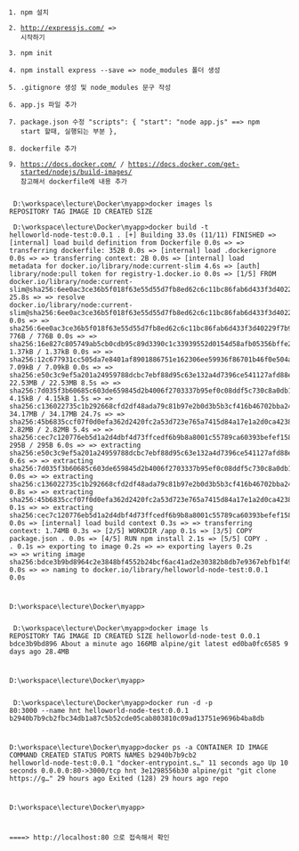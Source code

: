 <code><pre>

1. npm 설치
2. http://expressjs.com/  => 시작하기
3. npm init
4. npm install express --save  => node_modules 폴더 생성
5. .gitignore 생성 및 node_modules 문구 작성
6. app.js 파일 추가
7. package.json 수정
    "scripts": {
    "start": "node app.js"   ==> npm start 할때, 실행되는 부분 
   }, 
8. dockerfile 추가
9. https://docs.docker.com/  /  https://docs.docker.com/get-started/nodejs/build-images/ 참고해서
   dockerfile에 내용 추가
</pre></code>

<code><pre>
D:\workspace\lecture\Docker\myapp>docker images ls
REPOSITORY   TAG       IMAGE ID   CREATED   SIZE
</pre></code>

<code><pre>
D:\workspace\lecture\Docker\myapp>docker build -t helloworld-node-test:0.0.1 .
[+] Building 33.0s (11/11) FINISHED
 => [internal] load build definition from Dockerfile                                                                                                            0.0s 
 => => transferring dockerfile: 352B                                                                                                                            0.0s 
 => [internal] load .dockerignore                                                                                                                               0.0s 
 => => transferring context: 2B                                                                                                                                 0.0s 
 => [internal] load metadata for docker.io/library/node:current-slim                                                                                            4.6s 
 => [auth] library/node:pull token for registry-1.docker.io                                                                                                     0.0s 
 => [1/5] FROM docker.io/library/node:current-slim@sha256:6ee0ac3ce36b5f018f63e55d55d7fb8ed62c6c11bc86fab6d433f3d40229f7b9                                     25.8s 
 => => resolve docker.io/library/node:current-slim@sha256:6ee0ac3ce36b5f018f63e55d55d7fb8ed62c6c11bc86fab6d433f3d40229f7b9                                      0.0s 
 => => sha256:6ee0ac3ce36b5f018f63e55d55d7fb8ed62c6c11bc86fab6d433f3d40229f7b9 776B / 776B                                                                      0.0s 
 => => sha256:16e827c805749ab5cb0cdb95c89d3390c1c33939552d0154d58afb05356bffe2 1.37kB / 1.37kB                                                                  0.0s 
 => => sha256:12c677931cc505da7e8401af8901886751e162306ee59936f86701b46f0e504a 7.09kB / 7.09kB                                                                  0.0s 
 => => sha256:e50c3c9ef5a201a24959788dcbc7ebf88d95c63e132a4d7396ce541127afd88e 22.53MB / 22.53MB                                                                8.5s 
 => => sha256:7d035f3b60685c603de659845d2b4006f2703337b95ef0c08ddf5c730c8a0db1 4.15kB / 4.15kB                                                                  1.5s 
 => => sha256:c136022735c1b292668cfd2df48ada79c81b97e2b0d3b5b3cf416b46702bba24 34.17MB / 34.17MB                                                               24.7s 
 => => sha256:45b6835ccf07f0d0efa362d2420fc2a53d723e765a7415d84a17e1a2d0ca4238 2.82MB / 2.82MB                                                                  5.4s 
 => => sha256:cec7c120776eb5d1a2d4dbf4d73ffcedf6b9b8a8001c55789ca60393befef158 295B / 295B                                                                      6.0s 
 => => extracting sha256:e50c3c9ef5a201a24959788dcbc7ebf88d95c63e132a4d7396ce541127afd88e                                                                       0.6s 
 => => extracting sha256:7d035f3b60685c603de659845d2b4006f2703337b95ef0c08ddf5c730c8a0db1                                                                       0.0s 
 => => extracting sha256:c136022735c1b292668cfd2df48ada79c81b97e2b0d3b5b3cf416b46702bba24                                                                       0.8s 
 => => extracting sha256:45b6835ccf07f0d0efa362d2420fc2a53d723e765a7415d84a17e1a2d0ca4238                                                                       0.1s 
 => => extracting sha256:cec7c120776eb5d1a2d4dbf4d73ffcedf6b9b8a8001c55789ca60393befef158                                                                       0.0s 
 => [internal] load build context                                                                                                                               0.3s 
 => => transferring context: 1.74MB                                                                                                                             0.3s 
 => [2/5] WORKDIR /app                                                                                                                                          0.1s 
 => [3/5] COPY package.json .                                                                                                                                   0.0s 
 => [4/5] RUN npm install                                                                                                                                       2.1s 
 => [5/5] COPY . .                                                                                                                                              0.1s 
 => exporting to image                                                                                                                                          0.2s 
 => => exporting layers                                                                                                                                         0.2s 
 => => writing image sha256:bdce3b9bd8964c2e3848bf4552b24bcf6ac41ad2e30382b8db7e9367ebfb1f49                                                                    0.0s 
 => => naming to docker.io/library/helloworld-node-test:0.0.1                                                                                                   0.0s 

D:\workspace\lecture\Docker\myapp>
</pre></code>


<code><pre>
D:\workspace\lecture\Docker\myapp>docker image ls
REPOSITORY             TAG       IMAGE ID       CREATED              SIZE
helloworld-node-test   0.0.1     bdce3b9bd896   About a minute ago   166MB
alpine/git             latest    ed0ba0fc6585   9 days ago           28.4MB

D:\workspace\lecture\Docker\myapp>
</pre></code>


<code><pre>
D:\workspace\lecture\Docker\myapp>docker run -d -p 80:3000 --name hnt helloworld-node-test:0.0.1
b2940b7b9cb2fbc34db1a87c5b52cde05cab803810c09ad13751e9696b4ba8db

D:\workspace\lecture\Docker\myapp>docker ps -a
CONTAINER ID   IMAGE                        COMMAND                  CREATED          STATUS                      PORTS                  NAMES
b2940b7b9cb2   helloworld-node-test:0.0.1   "docker-entrypoint.s…"   11 seconds ago   Up 10 seconds               0.0.0.0:80->3000/tcp   hnt
3e1298556b30   alpine/git                   "git clone https://g…"   29 hours ago     Exited (128) 29 hours ago                          repo

D:\workspace\lecture\Docker\myapp>

====> http://localhost:80 으로 접속해서 확인
</pre></code>
